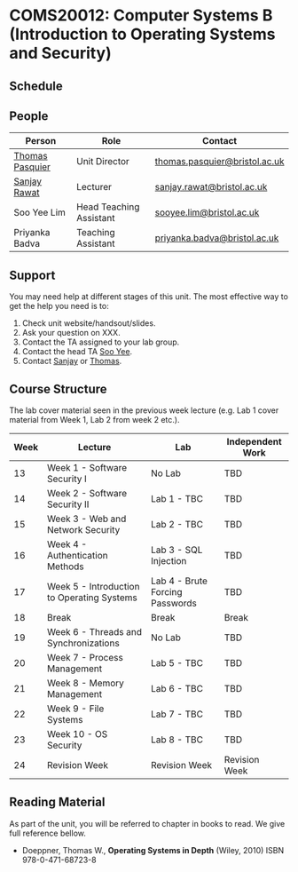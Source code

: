 # COMS20012: Computer Systems B (Introduction to Operating Systems and Security)

## Schedule

## People

| Person          | Role               | Contact                                                               |
|-----------------|--------------------|-----------------------------------------------------------------------|
| [Thomas Pasquier](https://tfjmp.org/) | Unit Director           | [thomas.pasquier@bristol.ac.uk](mailto:thomas.pasquier@bristol.ac.uk) |
| [Sanjay Rawat](https://research-information.bris.ac.uk/en/persons/sanjay-rawat)    | Lecturer      | [sanjay.rawat@bristol.ac.uk](mailto:sanjay.rawat@bristol.ac.uk)       |
| Soo Yee Lim     | Head Teaching Assistant | [sooyee.lim@bristol.ac.uk](mailto:sooyee.lim@bristol.ac.uk)           |
| Priyanka Badva  | Teaching Assistant | [priyanka.badva@bristol.ac.uk](mailto:priyanka.badva@bristol.ac.uk)   |

## Support

You may need help at different stages of this unit.
The most effective way to get the help you need is to:

1. Check unit website/handsout/slides.
2. Ask your question on XXX.
3. Contact the TA assigned to your lab group.
4. Contact the head TA [Soo Yee](mailto:sooyee.lim@bristol.ac.uk).
5. Contact [Sanjay](mailto:sanjay.rawat@bristol.ac.uk) or [Thomas](mailto:thomas.pasquier@bristol.ac.uk).

## Course Structure

The lab cover material seen in the previous week lecture (e.g. Lab 1 cover material from Week 1, Lab 2 from week 2 etc.).

| Week | Lecture      | Lab          | Independent Work           |
|------|--------------|--------------|----------------------------|
| 13   | Week 1 - Software Security I      | No Lab | TBD |
| 14   | Week 2 - Software Security II     | Lab 1 - TBC  | TBD |
| 15   | Week 3 - Web and Network Security | Lab 2 - TBC  | TBD |
| 16   | Week 4 - Authentication Methods   | Lab 3 - SQL Injection  | TBD |
| 17   | Week 5 - Introduction to Operating Systems | Lab 4 - Brute Forcing Passwords  | TBD |
| 18   | Break | Break  | Break |
| 19   | Week 6 - Threads and Synchronizations      | No Lab  | TBD |
| 20   | Week 7 - Process Management                | Lab 5 - TBC  | TBD |
| 21   | Week 8 - Memory Management                 | Lab 6 - TBC  | TBD |
| 22   | Week 9 - File Systems                      | Lab 7 - TBC  | TBD |
| 23   | Week 10 - OS Security                      | Lab 8 - TBC  | TBD |
| 24   | Revision Week                      | Revision Week   | Revision Week  |

## Reading Material

As part of the unit, you will be referred to chapter in books to read.
We give full reference bellow.

- Doeppner, Thomas W., **Operating Systems in Depth** (Wiley, 2010) ISBN 978-0-471-68723-8
